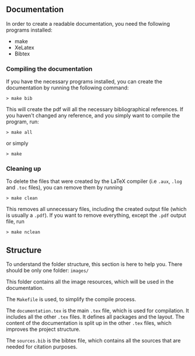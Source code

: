## Documentation ##

In order to create a readable documentation, you need the following programs installed:

* make
* XeLatex
* Bibtex


### Compiling the documentation ###
If you have the necessary programs installed, you can create the documentation by running the following command:

```
> make bib
```
This will create the pdf will all the necessary bibliographical references. If you haven't changed any reference, and you simply want to compile the program, run:

```
> make all
```
or simply
```
> make
```

### Cleaning up ###
To delete the files that were created by the LaTeX compiler (i.e `.aux`, `.log` and `.toc` files), you can remove them by running
```
> make clean
```

This removes all unnecessary files, including the created output file (which is usually a `.pdf`). If you want to remove everything, except the `.pdf` output file, run
```
> make nclean
```

## Structure ##
To understand the folder structure, this section is here to help you. There should be only one folder: `images/`

This folder contains all the image resources, which will be used in the documentation.

The `Makefile` is used, to simplify the compile process.

The `documentation.tex` is the main `.tex` file, which is used for compilation. It includes all the other `.tex` files. It defines all packages and the layout. The content of the documentation is split up in the other `.tex` files, which improves the project structure.

The `sources.bib` is the bibtex file, which contains all the sources that are needed for citation purposes.
